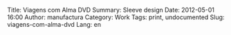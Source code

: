 Title: Viagens com Alma DVD
Summary: Sleeve design
Date: 2012-05-01 16:00
Author: manufactura
Category: Work
Tags: print, undocumented
Slug: viagens-com-alma-dvd
Lang: en

